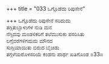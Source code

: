+++
title = "033 ಒಗ್ಗೊಡೆದು ರಿಪುಸೇನೆ"

+++
ಒಗ್ಗೊಡೆದು ರಿಪುಸೇನೆ ಸರಿದುದು  
ತಗ್ಗಿತುಬ್ಬಾಳುಗಳ ನುಡಿ ಮನ  
ನೆಗ್ಗಿದವು ಮಂಡಳಿಕರಿಗೆ ತಲೆಮುಸುಕು ಪಸರಿಸಿತು  
ಲಗ್ಗೆವರೆಗಳಿಗಮಮ ಮೌನದ  
ಸುಗ್ಗಿಯಾಯಿತು ಬಿರುದ ಬೈಚಿಡು  
ತಗ್ಗಳೆಯರೊಳಸರಿಯೆ ಕಂಡನು ಪಾರ್ಥ ಖತಿಗೊಂಡ      ॥33॥